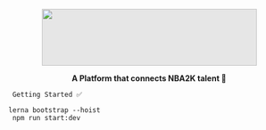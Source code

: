 <a align = "center" href = 'https://teamfinder.team/'>
<p style = 'width = 200px' align = "center">
 <img style="-webkit-user-select: none;margin: auto;cursor: zoom-in;background-color: hsl(0, 0%, 90%);transition: background-color 300ms;" src="https://i.ibb.co/cksFpPJ/Group-4.png". width="385" height="102">
</p>
</a>

<p align="center">
  <strong>A Platform that connects NBA2K talent 🏀 </strong>
</p>

<p align = 'center'>

```
 Getting Started ✅ 
 
lerna bootstrap --hoist
 npm run start:dev
 ```
 </p>

